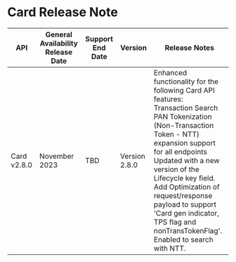 # Card Release Note
| API         | General Availability Release Date | Support End Date | Version       | Release Notes                                                                                                                                                                                                                                                                                                                                                          |
|-------------|-----------------------------------|------------------|---------------|------------------------------------------------------------------------------------------------------------------------------------------------------------------------------------------------------------------------------------------------------------------------------------------------------------------------------------------------------------------------|
| Card v2.8.0 | November 2023                     | TBD              | Version 2.8.0 | Enhanced functionality for the following Card API features: <br>Transaction Search  <br>PAN Tokenization (Non-Transaction Token - NTT) expansion support for all endpoints <br>Updated with a new version of the Lifecycle key field. <br>Add Optimization of request/response payload to support 'Card gen indicator, TPS flag and nonTransTokenFlag'.<br> Enabled to search with NTT. |

